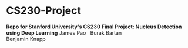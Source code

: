 # CS230-Project
**Repo for Stanford University's CS230 Final Project: Nucleus Detection using Deep Learning** 
James Pao  
Burak Bartan  
Benjamin Knapp


